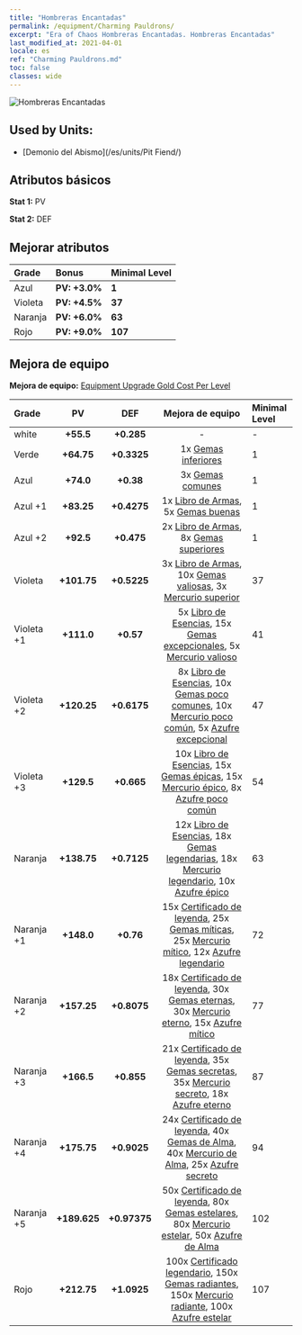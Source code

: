 ```yaml
---
title: "Hombreras Encantadas"
permalink: /equipment/Charming Pauldrons/
excerpt: "Era of Chaos Hombreras Encantadas. Hombreras Encantadas"
last_modified_at: 2021-04-01
locale: es
ref: "Charming Pauldrons.md"
toc: false
classes: wide
---
```


  ![Hombreras Encantadas](/images/e/e_5054.png)

## Used by Units:

* [Demonio del Abismo](/es/units/Pit Fiend/) 


## Atributos básicos
 **Stat 1:** PV

 **Stat 2:** DEF

## Mejorar atributos

  |     Grade    |   Bonus | Minimal Level | 
  |:-------------|:--------|:--------------| 
  | Azul | **PV: +3.0%** | **1** | 
  | Violeta | **PV: +4.5%** | **37** | 
  | Naranja | **PV: +6.0%** | **63** | 
  | Rojo | **PV: +9.0%** | **107** | 


## Mejora de equipo
 **Mejora de equipo:** [Equipment Upgrade Gold Cost Per Level](/equipment/EquipmentUpgradeCostPerLevel/) 

  |          Grade      | PV | DEF | Mejora de equipo | Minimal Level |
  |:--------------------|:---------:|:---------:|:----------------:|:--------------|
  | white | **+55.5** | **+0.285** | - | - |
  | Verde | **+64.75** | **+0.3325** | 1x [Gemas inferiores](/es/Items/mat_4/) | 1 |
  | Azul | **+74.0** | **+0.38** | 3x [Gemas comunes](/es/Items/mat_10/) | 1 |
  | Azul +1 | **+83.25** | **+0.4275** | 1x [Libro de Armas](/es/Items/mat_18/), 5x [Gemas buenas](/es/Items/mat_16/) | 1 |
  | Azul +2 | **+92.5** | **+0.475** | 2x [Libro de Armas](/es/Items/mat_25/), 8x [Gemas superiores](/es/Items/mat_23/) | 1 |
  | Violeta | **+101.75** | **+0.5225** | 3x [Libro de Armas](/es/Items/mat_32/), 10x [Gemas valiosas](/es/Items/mat_30/), 3x [Mercurio superior](/es/Items/mat_21/) | 37 |
  | Violeta +1 | **+111.0** | **+0.57** | 5x [Libro de Esencias](/es/Items/mat_39/), 15x [Gemas excepcionales](/es/Items/mat_37/), 5x [Mercurio valioso](/es/Items/mat_28/) | 41 |
  | Violeta +2 | **+120.25** | **+0.6175** | 8x [Libro de Esencias](/es/Items/mat_46/), 10x [Gemas poco comunes](/es/Items/mat_44/), 10x [Mercurio poco común](/es/Items/mat_42/), 5x [Azufre excepcional](/es/Items/mat_36/) | 47 |
  | Violeta +3 | **+129.5** | **+0.665** | 10x [Libro de Esencias](/es/Items/mat_53/), 15x [Gemas épicas](/es/Items/mat_51/), 15x [Mercurio épico](/es/Items/mat_49/), 8x [Azufre poco común](/es/Items/mat_43/) | 54 |
  | Naranja | **+138.75** | **+0.7125** | 12x [Libro de Esencias](/es/Items/mat_60/), 18x [Gemas legendarias](/es/Items/mat_58/), 18x [Mercurio legendario](/es/Items/mat_56/), 10x [Azufre épico](/es/Items/mat_50/) | 63 |
  | Naranja +1 | **+148.0** | **+0.76** | 15x [Certificado de leyenda](/es/Items/mat_67/), 25x [Gemas míticas](/es/Items/mat_65/), 25x [Mercurio mítico](/es/Items/mat_63/), 12x [Azufre legendario](/es/Items/mat_57/) | 72 |
  | Naranja +2 | **+157.25** | **+0.8075** | 18x [Certificado de leyenda](/es/Items/mat_74/), 30x [Gemas eternas](/es/Items/mat_72/), 30x [Mercurio eterno](/es/Items/mat_70/), 15x [Azufre mítico](/es/Items/mat_64/) | 77 |
  | Naranja +3 | **+166.5** | **+0.855** | 21x [Certificado de leyenda](/es/Items/mat_81/), 35x [Gemas secretas](/es/Items/mat_79/), 35x [Mercurio secreto](/es/Items/mat_77/), 18x [Azufre eterno](/es/Items/mat_71/) | 87 |
  | Naranja +4 | **+175.75** | **+0.9025** | 24x [Certificado de leyenda](/es/Items/mat_88/), 40x [Gemas de Alma](/es/Items/mat_86/), 40x [Mercurio de Alma](/es/Items/mat_84/), 25x [Azufre secreto](/es/Items/mat_78/) | 94 |
  | Naranja +5 | **+189.625** | **+0.97375** | 50x [Certificado de leyenda](/es/Items/mat_95/), 80x [Gemas estelares](/es/Items/mat_93/), 80x [Mercurio estelar](/es/Items/mat_91/), 50x [Azufre de Alma](/es/Items/mat_85/) | 102 |
  | Rojo | **+212.75** | **+1.0925** | 100x [Certificado legendario](/es/Items/mat_102/), 150x [Gemas radiantes](/es/Items/mat_100/), 150x [Mercurio radiante](/es/Items/mat_98/), 100x [Azufre estelar](/es/Items/mat_92/) | 107 |

